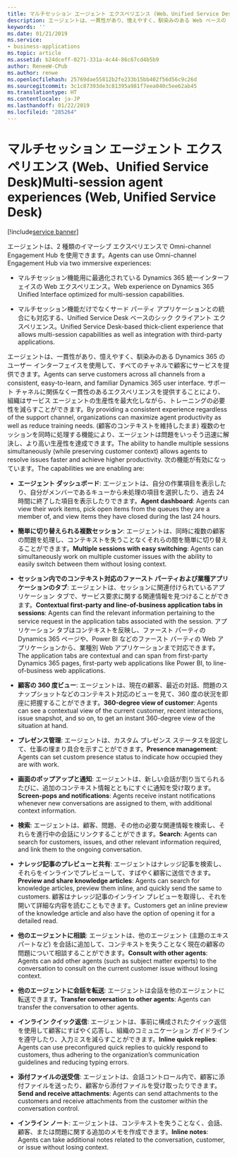 ```yaml
---
title: マルチセッション エージェント エクスペリエンス (Web、Unified Service Desk)
description: エージェントは、一貫性があり、憶えやすく、馴染みのある Web ベースの Dynamics 365 のユーザー インターフェイスを使用して、すべてのチャネルで顧客にサービスを提供できます。
keywords: ''
ms.date: 01/21/2019
ms.service:
- business-applications
ms.topic: article
ms.assetid: b24dceff-0271-331a-4c44-86c67cd4b5b9
author: ReneeW-CPub
ms.author: renwe
ms.openlocfilehash: 25769dae55812b2fe233b15bb402f56d56c9c26d
ms.sourcegitcommit: 3c1c87393de3c81395a981f7eea040c5ee62ab45
ms.translationtype: HT
ms.contentlocale: ja-JP
ms.lasthandoff: 01/22/2019
ms.locfileid: "285264"
---
```

#  <a name="multi-session-agent-experiences-web-unified-service-desk"></a><span data-ttu-id="76e7f-103">マルチセッション エージェント エクスペリエンス (Web、Unified Service Desk)</span><span class="sxs-lookup"><span data-stu-id="76e7f-103">Multi-session agent experiences (Web, Unified Service Desk)</span></span>
[!include[service banner](../../includes/service.md)]




<span data-ttu-id="76e7f-104">エージェントは、2 種類のイマーシブ エクスペリエンスで Omni-channel Engagement Hub を使用できます。</span><span class="sxs-lookup"><span data-stu-id="76e7f-104">Agents can use Omni-channel Engagement Hub via two immersive experiences:</span></span>

-  <span data-ttu-id="76e7f-105">マルチセッション機能用に最適化されている Dynamics 365 統一インターフェイスの Web エクスペリエンス。</span><span class="sxs-lookup"><span data-stu-id="76e7f-105">Web experience on Dynamics 365 Unified Interface optimized for multi-session capabilities.</span></span>

-  <span data-ttu-id="76e7f-106">マルチセッション機能だけでなくサード パーティ アプリケーションとの統合にも対応する、Unified Service Desk ベースのシック クライアント エクスペリエンス。</span><span class="sxs-lookup"><span data-stu-id="76e7f-106">Unified Service Desk-based thick-client experience that allows multi-session capabilities as well as integration with third-party applications.</span></span>

<span data-ttu-id="76e7f-107">エージェントは、一貫性があり、憶えやすく、馴染みのある Dynamics 365 のユーザー インターフェイスを使用して、すべてのチャネルで顧客にサービスを提供できます。</span><span class="sxs-lookup"><span data-stu-id="76e7f-107">Agents can serve customers across all channels from a consistent, easy-to-learn, and familiar Dynamics 365 user interface.</span></span> <span data-ttu-id="76e7f-108">サポート チャネルに関係なく一貫性のあるエクスペリエンスを提供することにより、組織はサービス エージェントの生産性を最大化しながら、トレーニングの必要性を減らすことができます。</span><span class="sxs-lookup"><span data-stu-id="76e7f-108">By providing a consistent experience regardless of the support channel, organizations can maximize agent productivity as well as reduce training needs.</span></span> <span data-ttu-id="76e7f-109">(顧客のコンテキストを維持したまま) 複数のセッションを同時に処理する機能により、エージェントは問題をいっそう迅速に解決し、より高い生産性を達成できます。</span><span class="sxs-lookup"><span data-stu-id="76e7f-109">The ability to handle multiple sessions simultaneously (while preserving customer context) allows agents to resolve issues faster and achieve higher productivity.</span></span> <span data-ttu-id="76e7f-110">次の機能が有効になっています。</span><span class="sxs-lookup"><span data-stu-id="76e7f-110">The capabilities we are enabling are:</span></span>

- <span data-ttu-id="76e7f-111">**エージェント ダッシュボード**: エージェントは、自分の作業項目を表示したり、自分がメンバーであるキューから未処理の項目を選択したり、過去 24 時間に終了した項目を表示したりできます。</span><span class="sxs-lookup"><span data-stu-id="76e7f-111">**Agent dashboard**: Agents can view their work items, pick open items from the queues they are a member of, and view items they have closed during the last 24 hours.</span></span> 

- <span data-ttu-id="76e7f-112">**簡単に切り替えられる複数セッション**: エージェントは、同時に複数の顧客の問題を処理し、コンテキストを失うことなくそれらの間を簡単に切り替えることができます。</span><span class="sxs-lookup"><span data-stu-id="76e7f-112">**Multiple sessions with easy switching**: Agents can simultaneously work on multiple customer issues with the ability to easily switch between them without losing context.</span></span> 

- <span data-ttu-id="76e7f-113">**セッション内でのコンテキスト対応のファースト パーティおよび業種アプリケーションのタブ**: エージェントは、セッションに関連付けられているアプリケーション タブで、サービス要求に関する関連情報を見つけることができます。</span><span class="sxs-lookup"><span data-stu-id="76e7f-113">**Contextual first-party and line-of-business application tabs in sessions**: Agents can find the relevant information pertaining to the service request in the application tabs associated with the session.</span></span> <span data-ttu-id="76e7f-114">アプリケーション タブはコンテキストを反映し、ファースト パーティの Dynamics 365 ページや、Power BI などのファースト パーティの Web アプリケーションから、業種別 Web アプリケーションまで対応できます。</span><span class="sxs-lookup"><span data-stu-id="76e7f-114">The application tabs are contextual and can span from first-party Dynamics 365 pages, first-party web applications like Power BI, to line-of-business web applications.</span></span>

- <span data-ttu-id="76e7f-115">**顧客の 360 度ビュー**: エージェントは、現在の顧客、最近の対話、問題のスナップショットなどのコンテキスト対応のビューを見て、360 度の状況を即座に把握することができます。</span><span class="sxs-lookup"><span data-stu-id="76e7f-115">**360-degree view of customer**: Agents can see a contextual view of the current customer, recent interactions, issue snapshot, and so on, to get an instant 360-degree view of the situation at hand.</span></span>

- <span data-ttu-id="76e7f-116">**プレゼンス管理**: エージェントは、カスタム プレゼンス ステータスを設定して、仕事の埋まり具合を示すことができます。</span><span class="sxs-lookup"><span data-stu-id="76e7f-116">**Presence management**: Agents can set custom presence status to indicate how occupied they are with work.</span></span> 

- <span data-ttu-id="76e7f-117">**画面のポップアップと通知**: エージェントは、新しい会話が割り当てられるたびに、追加のコンテキスト情報とともにすぐに通知を受け取ります。</span><span class="sxs-lookup"><span data-stu-id="76e7f-117">**Screen-pops and notifications**: Agents receive instant notifications whenever new conversations are assigned to them, with additional context information.</span></span> 

- <span data-ttu-id="76e7f-118">**検索**: エージェントは、顧客、問題、その他の必要な関連情報を検索し、それらを進行中の会話にリンクすることができます。</span><span class="sxs-lookup"><span data-stu-id="76e7f-118">**Search**: Agents can search for customers, issues, and other relevant information required, and link them to the ongoing conversation.</span></span> 

- <span data-ttu-id="76e7f-119">**ナレッジ記事のプレビューと共有**: エージェントはナレッジ記事を検索し、それらをインラインでプレビューして、すばやく顧客に送信できます。</span><span class="sxs-lookup"><span data-stu-id="76e7f-119">**Preview and share knowledge articles**: Agents can search for knowledge articles, preview them inline, and quickly send the same to customers.</span></span> <span data-ttu-id="76e7f-120">顧客はナレッジ記事のインライン プレビューを取得し、それを開いて詳細な内容を読むこともできます。</span><span class="sxs-lookup"><span data-stu-id="76e7f-120">Customers get an inline preview of the knowledge article and also have the option of opening it for a detailed read.</span></span> 

- <span data-ttu-id="76e7f-121">**他のエージェントに相談**: エージェントは、他のエージェント (主題のエキスパートなど) を会話に追加して、コンテキストを失うことなく現在の顧客の問題について相談することができます。</span><span class="sxs-lookup"><span data-stu-id="76e7f-121">**Consult with other agents**: Agents can add other agents (such as subject matter experts) to the conversation to consult on the current customer issue without losing context.</span></span>

- <span data-ttu-id="76e7f-122">**他のエージェントに会話を転送**: エージェントは会話を他のエージェントに転送できます。</span><span class="sxs-lookup"><span data-stu-id="76e7f-122">**Transfer conversation to other agents**: Agents can transfer the conversation to other agents.</span></span>

- <span data-ttu-id="76e7f-123">**インライン クイック返信**: エージェントは、事前に構成されたクイック返信を使用して顧客にすばやく応答し、組織のコミュニケーション ガイドラインを遵守したり、入力ミスを減らすことができます。</span><span class="sxs-lookup"><span data-stu-id="76e7f-123">**Inline quick replies**: Agents can use preconfigured quick replies to quickly respond to customers, thus adhering to the organization’s communication guidelines and reducing typing errors.</span></span> 

- <span data-ttu-id="76e7f-124">**添付ファイルの送受信**: エージェントは、会話コントロール内で、顧客に添付ファイルを送ったり、顧客から添付ファイルを受け取ったりできます。</span><span class="sxs-lookup"><span data-stu-id="76e7f-124">**Send and receive attachments**: Agents can send attachments to the customers and receive attachments from the customer within the conversation control.</span></span>

- <span data-ttu-id="76e7f-125">**インライン ノート**: エージェントは、コンテキストを失うことなく、会話、顧客、または問題に関する追加のメモを作成できます。</span><span class="sxs-lookup"><span data-stu-id="76e7f-125">**Inline notes**: Agents can take additional notes related to the conversation, customer, or issue without losing context.</span></span>
